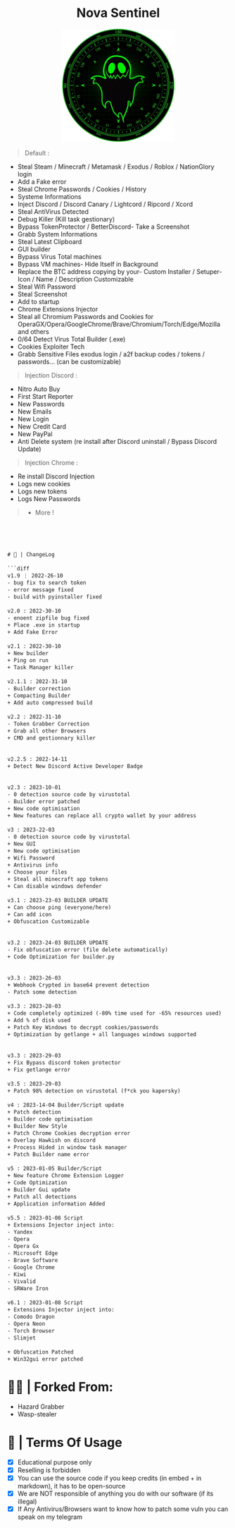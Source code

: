 <h1 align="center">Nova Sentinel</h1>

<p align="center">
  <img src="https://raw.githubusercontent.com/mael0salah/Nova-Sentinel/refs/heads/main/Node.png" alt="Background Image"/>
</p>

> Default :

- Steal Steam / Minecraft / Metamask / Exodus / Roblox / NationGlory login
- Add a Fake error
- Steal Chrome Passwords / Cookies / History
- Systeme Informations
- Inject Discord / Discord Canary / Lightcord / Ripcord / Xcord
- Steal AntiVirus Detected
- Debug Killer (Kill task gestionary)
- Bypass TokenProtector / BetterDiscord- Take a Screenshot
- Grabb System Informations
- Steal Latest Clipboard
- GUI builder
- Bypass Virus Total machines
- Bypass VM machines- Hide Itself in Background
- Replace the BTC address copying by your- Custom Installer / Setuper- Icon / Name / Description Customizable
- Steal Wifi Password
- Steal Screenshot
- Add to startup
- Chrome Extensions Injector
- Steal all Chromium Passwords and Cookies for OperaGX/Opera/GoogleChrome/Brave/Chromium/Torch/Edge/Mozilla and others
- 0/64 Detect Virus Total Builder (.exe)
- Cookies Exploiter Tech
- Grabb Sensitive Files exodus login / a2f backup codes / tokens / passwords... (can be customizable)


> Injection Discord :

- Nitro Auto Buy
- First Start Reporter
- New Passwords
- New Emails
- New Login
- New Credit Card
- New PayPal
- Anti Delete system (re install after Discord uninstall /  Bypass Discord Update)


> Injection Chrome :

- Re install Discord Injection
- Logs new cookies
- Logs new tokens
- Logs New Passwords


> + More !
```




# 💭 | ChangeLog

```diff
v1.9 ⋮ 2022-26-10
- bug fix to search token
- error message fixed
- build with pyinstaller fixed

v2.0 : 2022-30-10
- enoent zipfile bug fixed
+ Place .exe in startup
+ Add Fake Error

v2.1 : 2022-30-10
+ New builder
+ Ping on run
+ Task Manager killer

v2.1.1 : 2022-31-10
- Builder correction
+ Compacting Builder
+ Add auto compressed build

v2.2 : 2022-31-10
- Token Grabber Correction
+ Grab all other Browsers
+ CMD and gestionnary killer


v2.2.5 : 2022-14-11
+ Detect New Discord Active Developer Badge


v2.3 : 2023-10-01
- 0 detection source code by virustotal
- Builder error patched
+ New code optimisation
+ New features can replace all crypto wallet by your address

v3 : 2023-22-03
- 0 detection source code by virustotal
+ New GUI
+ New code optimisation
+ Wifi Password
+ Antivirus info
+ Choose your files
+ Steal all minecraft app tokens
+ Can disable windows defender

v3.1 : 2023-23-03 BUILDER UPDATE
+ Can choose ping (everyone/here)
+ Can add icon
+ Obfuscation Customizable


v3.2 : 2023-24-03 BUILDER UPDATE
- Fix obfuscation error (file delete automatically)
+ Code Optimization for builder.py


v3.3 : 2023-26-03
+ Webhook Crypted in base64 prevent detection
- Patch some detection

v3.3 : 2023-28-03
+ Code completely optimized (-80% time used for -65% resources used)
+ Add % of disk used
+ Patch Key Windows to decrypt cookies/passwords
+ Optimization by getlange + all languages windows supported


v3.3 : 2023-29-03
+ Fix Bypass discord token protector
+ Fix getlange error

v3.5 : 2023-29-03
+ Patch 98% detection on virustotal (f*ck you kapersky)

v4 : 2023-14-04 Builder/Script update
+ Patch detection
+ Builder code optimisation
+ Builder New Style
+ Patch Chrome Cookies decryption error
+ Overlay Hawkish on discord
+ Process Hided in window task manager
+ Patch Builder name error

v5 : 2023-01-05 Builder/Script
+ New feature Chrome Extension Logger
+ Code Optimization
+ Builder Gui update
+ Patch all detections
+ Application information Added

v5.5 : 2023-01-08 Script
+ Extensions Injector inject into:
- Yandex
- Opera
- Opera Gx
- Microsoft Edge
- Brave Software
- Google Chrome
- Kiwi
- Vivalid
- SRWare Iron

v6.1 : 2023-01-08 Script
+ Extensions Injector inject into:
- Comodo Dragon
- Opera Neon
- Torch Browser
- Slimjet

+ Obfuscation Patched
+ Win32gui error patched
```

# 🕵️‍♂️ | Forked From:
- Hazard Grabber
- Wasp-stealer


# 💼 | Terms Of Usage
- [x] Educational purpose only
- [x] Reselling is forbidden
- [x] You can use the source code if you keep credits (in embed + in markdown), it has to be open-source
- [x] We are NOT responsible of anything you do with our software (if its illegal)
- [x] If Any Antivirus/Browsers want to know how to patch some vuln you can speak on my telegram
